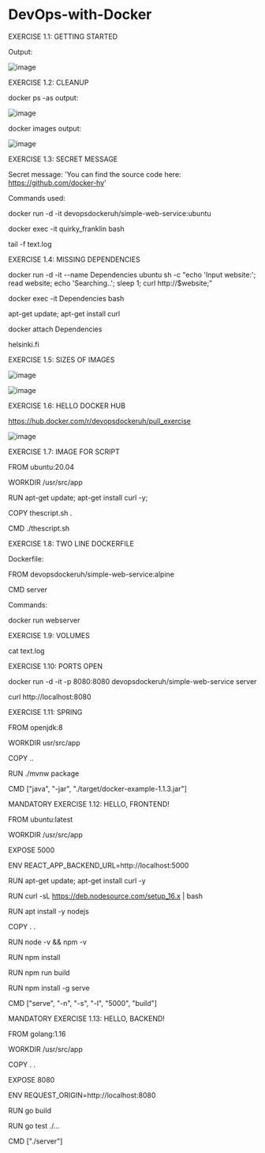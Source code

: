 # DevOps-with-Docker

EXERCISE 1.1: GETTING STARTED

Output:

![image](https://user-images.githubusercontent.com/132380151/235957786-8d125da8-4454-4353-adb6-5c5714dc0db6.png)

EXERCISE 1.2: CLEANUP

docker ps -as output:

![image](https://user-images.githubusercontent.com/132380151/235958822-736fc3cd-d0ce-41b1-8d1d-006bfb71bbcb.png)

docker images output:

![image](https://user-images.githubusercontent.com/132380151/235959123-1c21ffc0-e41d-47ec-adb6-465779d13711.png)

EXERCISE 1.3: SECRET MESSAGE

Secret message: 'You can find the source code here: https://github.com/docker-hy'

Commands used:

docker run -d -it devopsdockeruh/simple-web-service:ubuntu

docker exec -it quirky_franklin bash

tail -f text.log

EXERCISE 1.4: MISSING DEPENDENCIES

docker run -d -it --name Dependencies ubuntu sh -c "echo 'Input website:'; read website; echo 'Searching..'; sleep 1; curl http://$website;"

docker exec -it Dependencies bash

apt-get update; apt-get install curl

docker attach Dependencies

helsinki.fi

EXERCISE 1.5: SIZES OF IMAGES

![image](https://user-images.githubusercontent.com/132380151/236217234-8efdc029-5207-4c75-b20f-1ea7bea6e745.png)

![image](https://user-images.githubusercontent.com/132380151/236220386-b775ae37-8d39-4574-98c0-2fb46d5f9eaa.png)

EXERCISE 1.6: HELLO DOCKER HUB

https://hub.docker.com/r/devopsdockeruh/pull_exercise

![image](https://user-images.githubusercontent.com/132380151/236250912-a597082d-ca92-4558-82ef-17fed44bdeda.png)


EXERCISE 1.7: IMAGE FOR SCRIPT

FROM ubuntu:20.04

WORKDIR /usr/src/app

RUN apt-get update; apt-get install curl -y;

COPY thescript.sh .

CMD ./thescript.sh

EXERCISE 1.8: TWO LINE DOCKERFILE

Dockerfile:

FROM devopsdockeruh/simple-web-service:alpine

CMD server

Commands:

docker run webserver

EXERCISE 1.9: VOLUMES

cat text.log

EXERCISE 1.10: PORTS OPEN

docker run -d -it -p 8080:8080 devopsdockeruh/simple-web-service server

curl http://localhost:8080

EXERCISE 1.11: SPRING

FROM openjdk:8

WORKDIR usr/src/app

COPY ..

RUN ./mvnw package

CMD ["java", "-jar", "./target/docker-example-1.1.3.jar"]

MANDATORY EXERCISE 1.12: HELLO, FRONTEND!

FROM ubuntu:latest

WORKDIR /usr/src/app

EXPOSE 5000

ENV REACT_APP_BACKEND_URL=http://localhost:5000

RUN apt-get update; apt-get install curl -y

RUN curl -sL https://deb.nodesource.com/setup_16.x | bash

RUN apt install -y nodejs

COPY . .

RUN node -v && npm -v

RUN npm install

RUN npm run build

RUN npm install -g serve

CMD ["serve", "-n", "-s", "-l", "5000", "build"]

MANDATORY EXERCISE 1.13: HELLO, BACKEND!

FROM golang:1.16

WORKDIR /usr/src/app

COPY . .

EXPOSE 8080

ENV REQUEST_ORIGIN=http://localhost:8080

RUN go build

RUN go test ./...

CMD ["./server"]







